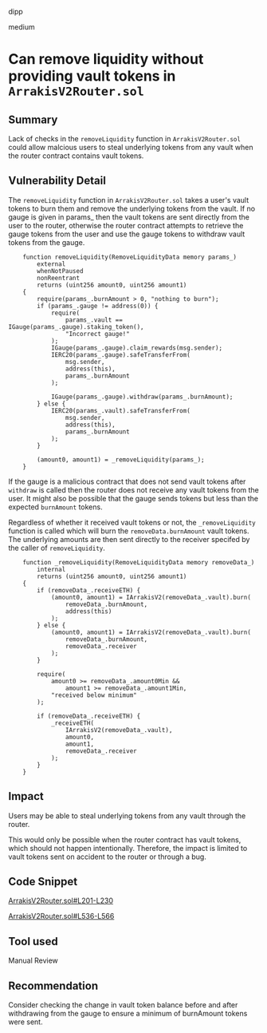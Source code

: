 dipp

medium

# Can remove liquidity without providing vault tokens in ```ArrakisV2Router.sol```

## Summary

Lack of checks in the ```removeLiquidity``` function in ```ArrakisV2Router.sol``` could allow malcious users to steal underlying tokens from any vault when the router contract contains vault tokens.

## Vulnerability Detail

The ```removeLiquidity``` function in ```ArrakisV2Router.sol``` takes a user's vault tokens to burn them and remove the underlying tokens from the vault. If no gauge is given in params_ then the vault tokens are sent directly from the user to the router, otherwise the router contract attempts to retrieve the gauge tokens from the user and use the gauge tokens to withdraw vault tokens from the gauge.

```solidity
    function removeLiquidity(RemoveLiquidityData memory params_)
        external
        whenNotPaused
        nonReentrant
        returns (uint256 amount0, uint256 amount1)
    {
        require(params_.burnAmount > 0, "nothing to burn");
        if (params_.gauge != address(0)) {
            require(
                params_.vault == IGauge(params_.gauge).staking_token(),
                "Incorrect gauge!"
            );
            IGauge(params_.gauge).claim_rewards(msg.sender);
            IERC20(params_.gauge).safeTransferFrom(
                msg.sender,
                address(this),
                params_.burnAmount
            );

            IGauge(params_.gauge).withdraw(params_.burnAmount);
        } else {
            IERC20(params_.vault).safeTransferFrom(
                msg.sender,
                address(this),
                params_.burnAmount
            );
        }

        (amount0, amount1) = _removeLiquidity(params_);
    }
```

If the gauge is a malicious contract that does not send vault tokens after ```withdraw``` is called then the router does not receive any vault tokens from the user. It might also be possible that the gauge sends tokens but less than the expected ```burnAmount``` tokens.

Regardless of whether it received vault tokens or not, the ```_removeLiquidity``` function is called which will burn the ```removeData.burnAmount``` vault tokens. The underlying amounts are then sent directly to the receiver specifed by the caller of ```removeLiquidity```.

```solidity
    function _removeLiquidity(RemoveLiquidityData memory removeData_)
        internal
        returns (uint256 amount0, uint256 amount1)
    {
        if (removeData_.receiveETH) {
            (amount0, amount1) = IArrakisV2(removeData_.vault).burn(
                removeData_.burnAmount,
                address(this)
            );
        } else {
            (amount0, amount1) = IArrakisV2(removeData_.vault).burn(
                removeData_.burnAmount,
                removeData_.receiver
            );
        }

        require(
            amount0 >= removeData_.amount0Min &&
                amount1 >= removeData_.amount1Min,
            "received below minimum"
        );

        if (removeData_.receiveETH) {
            _receiveETH(
                IArrakisV2(removeData_.vault),
                amount0,
                amount1,
                removeData_.receiver
            );
        }
    }
```

## Impact

Users may be able to steal underlying tokens from any vault through the router. 

This would only be possible when the router contract has vault tokens, which should not happen intentionally. Therefore, the impact is limited to vault tokens sent on accident to the router or through a bug.

## Code Snippet

[ArrakisV2Router.sol#L201-L230](https://github.com/sherlock-audit/2023-06-arrakis/blob/main/v2-periphery/contracts/ArrakisV2Router.sol#L201-L230)

[ArrakisV2Router.sol#L536-L566](https://github.com/sherlock-audit/2023-06-arrakis/blob/main/v2-periphery/contracts/ArrakisV2Router.sol#L536-L566)

## Tool used

Manual Review

## Recommendation

Consider checking the change in vault token balance before and after withdrawing from the gauge to ensure a minimum of burnAmount tokens were sent.